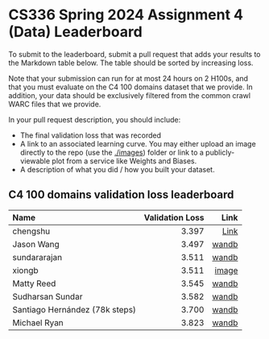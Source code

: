 # CS336 Spring 2024 Assignment 4 (Data) Leaderboard

To submit to the leaderboard, submit a pull request that adds your results to
the Markdown table below. The table should be sorted by increasing loss.

Note that your submission can run for at most 24 hours on 2 H100s, and that you
must evaluate on the C4 100 domains dataset that we provide. In addition, your
data should be exclusively filtered from the common crawl WARC files that we
provide.

In your pull request description, you should include:

- The final validation loss that was recorded
- A link to an associated learning curve. You may either upload an image
  directly to the repo (use the [./images](./images)) folder or link to a
  publicly-viewable plot from a service like Weights and Biases.
- A description of what you did / how you built your dataset.


## C4 100 domains validation loss leaderboard

| Name           | Validation Loss | Link                                         |
|:---------------|----------------:|---------------------------------------------:|
| chengshu       |           3.397 | [Link](https://wandb.ai/chengshu/cs336_hw4/reports/eval_loss-24-05-27-10-59-19---Vmlldzo4MTEzOTgz) |
| Jason Wang     |           3.497 | [wandb](https://api.wandb.ai/links/blahblahhhj/o390l3a1) |
| sundararajan   |           3.511 | [wandb](https://api.wandb.ai/links/sundararajan-team/brohdggp) |
| xiongb         |           3.511 | [image](./images/xiongb.png)                                    |
| Matty Reed     |           3.545 | [wandb](https://api.wandb.ai/links/matthewreed/wad1hxqu) |
| Sudharsan Sundar |         3.582 | [wandb](https://api.wandb.ai/links/alephentine/thenownc) |
| Santiago Hernández (78k steps) | 3.700 | [wandb](https://api.wandb.ai/links/estanfor/p2epo6oz) |
| Michael Ryan   |           3.823 | [wandb](https://api.wandb.ai/links/michael-nlp/6o5lh2y3) |
